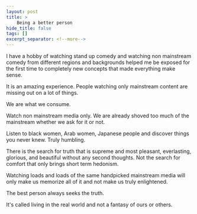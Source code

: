 ```yaml
---
layout: post
title: >
    Being a better person
hide_title: false
tags: []
excerpt_separator: <!--more-->
---
```

I have a hobby of watching stand up comedy and watching non mainstream comedy from different regions and backgrounds helped me be exposed for the first time to completely new concepts that made everything make sense.

It is an amazing experience. People watching only mainstream content are missing out on a lot of things.

We are what we consume.

Watch non mainstream media only. We are already shoved too much of the mainstream whether we ask for it or not.

Listen to black women, Arab women, Japanese people and discover things you never knew. Truly humbling.

There is the search for truth that is supreme and most pleasant, everlasting, glorious, and beautiful without any second thoughts. Not the search for comfort that only brings short term hedonism.

Watching loads and loads of the same handpicked mainstream media will only make us memorize all of it and not make us truly enlightened.

The best person always seeks the truth.

It's called living in the real world and not a fantasy of ours or others.